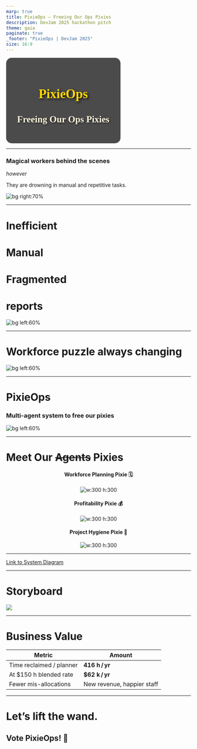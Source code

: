 ```yaml
---
marp: true
title: PixieOps – Freeing Our Ops Pixies
description: DevJam 2025 hackathon pitch
theme: gaia
paginate: true
_footer: "PixieOps | DevJam 2025"
size: 16:9
---
```


<style>
@import url('https://unpkg.com/tailwindcss@^2/dist/utilities.min.css');
@import url('https://fonts.googleapis.com/css2?family=Caveat&display=swap');

.pixelated {
  font-family: 'Caveat', cursive;
  font-size: 2.5em;
  color: #FFD700; /* Gold color for magical contrast */
  text-shadow: 3px 3px 6px rgba(0, 0, 0, 0.8); /* Stronger shadow for clarity */
}

.subtext {
  font-family: 'Caveat', cursive;
  font-size: 1.8em;
  color: #FFF8DC; /* Light gold for elegance */
  text-shadow: 2px 2px 4px rgba(0, 0, 0, 0.6); /* Subtle shadow for readability */
}

.drowning {
  font-family: 'Caveat', cursive;
  font-size: 2.5rem;
  color: #FFD700;
  text-shadow: 2px 2px 4px rgba(0, 0, 0, 0.7);
}
</style>

<!-- _class: lead _ -->

<div style="text-align: center; background: rgba(0, 0, 0, 0.7); padding: 30px; border-radius: 15px; display: inline-block;">
  <h1 class="pixelated">PixieOps</h1>
  <h2 class="subtext">Freeing Our Ops Pixies</h2>
</div>

<!-- Speaker Notes: -->
<!-- This slide sets the tone with a bold title, magical theme, and visually engaging background. -->

---

<!-- _class: default -->

### Magical workers behind the scenes

<i> however </i>

They are drowning in manual and repetitive tasks.

![bg right:70%](working-pixies.png)

<!-- Speaker Notes: -->
<!-- This slide highlights the core problem - operations teams overwhelmed with manual work. -->

---

# Inefficient

# Manual

# Fragmented

# reports

![bg left:60%](wand2.png)

---

# Workforce puzzle always changing

![bg left:60%](wand3.png)

---

# **PixieOps**

### Multi-agent system to free our pixies

![bg left:60%](wand-robot.png)

---

<!-- _class: lead -->

# **Meet Our ~~Agents~~ Pixies**

<div class="grid grid-cols-3 gap-8">
<div style="text-align: center;">

#### Workforce Planning Pixie 🗓️

![w:300 h:300](workforce-planning.png)

</div>
<div style="text-align: center;">

#### Profitability Pixie 💰

![w:300 h:300](profit-pixie.png)

</div>
<div style="text-align: center;">

#### Project Hygiene Pixie 🧽

![w:300 h:300](hygine-pixie.png)

</div>
</div>

---

[Link to System Diagram]()

---

# **Storyboard**

![](slack-convo.png)

---

# **Business Value**

| Metric                   | Amount                     |
| ------------------------ | -------------------------- |
| Time reclaimed / planner | **416 h / yr**             |
| At $150 h blended rate   | **$62 k / yr**             |
| Fewer mis-allocations    | New revenue, happier staff |

---

# **Let’s lift the wand.**

## Vote **PixieOps**! 💫
